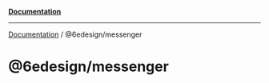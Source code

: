 [**Documentation**](../../README.md)

***

[Documentation](../../README.md) / @6edesign/messenger

# @6edesign/messenger
